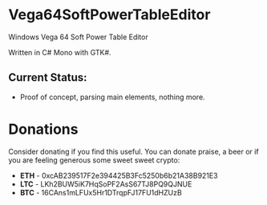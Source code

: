 # Vega64SoftPowerTableEditor
Windows Vega 64 Soft Power Table Editor

Written in C# Mono with GTK#.

## Current Status:
 - Proof of concept, parsing main elements, nothing more.

# Donations

Consider donating if you find this useful.  You can donate praise, a beer or if you are feeling generous some sweet sweet crypto:

* __ETH__ - 0xcAB239517F2e394425B3Fc5250b6b21A38B921E3
* __LTC__ - LKh2BUW5iK7HqSoPF2AsS67TJ8PQ9QJNUE
* __BTC__ - 16CAns1mLFUx5Hr1DTrqpFJ17FU1dHZUzB


